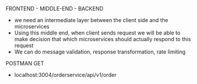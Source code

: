 FRONTEND - MIDDLE-END - BACKEND

- we need an intermediate layer between the client side and the microservices
- Using this middle end, when client sends request we will be able to make decision that which microservices should actually respond to this request
- We can do message validation, response transformation, rate limiting

POSTMAN
 GET
 - localhost:3004/orderservice/api/v1/order